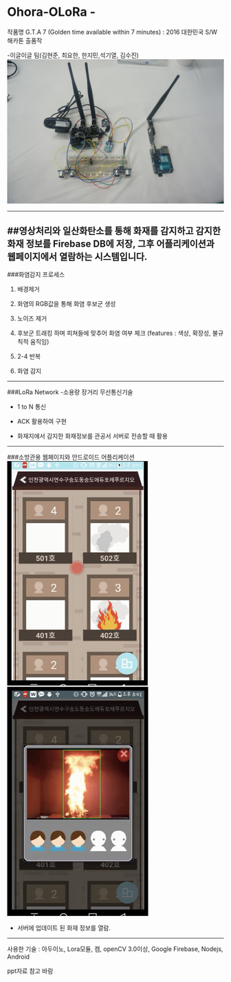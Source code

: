 # Ohora-OLoRa - 

작품명 G.T.A 7 (Golden time available within 7 minutes) : 2016 대한민국 S/W 해카톤 출품작

-이글이글 팀(김현준, 최요한, 한지민,석기열, 김수진)
![](devices.jpeg)

---
##영상처리와 일산화탄소를 통해 화재를 감지하고 감지한 화재 정보를 Firebase DB에 저장, 그후 어플리케이션과 웹페이지에서 열람하는 시스템입니다.
---
###화염감지 프로세스

1. 배경제거

2. 화염의 RGB값을 통해 화염 후보군 생성
3. 노이즈 제거
4. 후보군 트래킹 하며 피쳐들에 맞추어 화염 여부 체크 (features : 색상, 확장성, 불규칙적 움직임)

5. 2-4 반복
6. 화염 감지

---
###LoRa Network
-소용량 장거리 무선통신기술
- 1 to N 통신 

- ACK 활용하여 구현
- 화재지에서 감지한 화재정보를 관공서 서버로 전송할 때 활용
---
###소방관용 웹페이지와 안드로이드 어플리케이션
![](android1.png)
![](android2.png)
 - 서버에 업데이트 된 화재 정보를 열람.
 
---
사용한 기술 : 아두이노, Lora모듈, 캠, openCV 3.0이상, Google Firebase, Nodejs, Android

ppt자료 참고 바람
